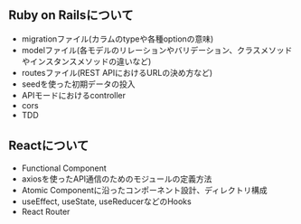 ## Ruby on Railsについて

* migrationファイル(カラムのtypeや各種optionの意味)
* modelファイル(各モデルのリレーションやバリデーション、クラスメソッドやインスタンスメソッドの違いなど)
* routesファイル(REST APIにおけるURLの決め方など)
* seedを使った初期データの投入
* APIモードにおけるcontroller
* cors
* TDD

## Reactについて
* Functional Component
* axiosを使ったAPI通信のためのモジュールの定義方法
* Atomic Componentに沿ったコンポーネント設計、ディレクトリ構成
* useEffect, useState, useReducerなどのHooks
* React Router
